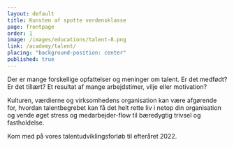 ```yaml
---
layout: default
title: Kunsten af spotte verdensklasse
page: frontpage
order: 1
image: /images/educations/talent-8.png
link: /academy/talent/
placing: "background-position: center"
published: true
---
```


Der er mange forskellige opfattelser og meninger om talent. Er det medfødt? Er det tillært? Et resultat af mange arbejdstimer, vilje eller motivation?

Kulturen, værdierne og virksomhedens organisation kan være afgørende for, hvordan talentbegrebet kan få det helt rette liv i netop din organisation og vende øget stress og medarbejder-flow til bæredygtig trivsel og fastholdelse.

Kom med på vores talentudviklingsforløb til efteråret 2022.
